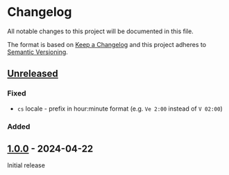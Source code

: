 # Changelog

All notable changes to this project will be documented in this file.

The format is based on [Keep a Changelog](http://keepachangelog.com/en/1.0.0/)
and this project adheres to [Semantic Versioning](http://semver.org/spec/v2.0.0.html).

## [Unreleased](https://github.com/orisai/cron-expression-explainer/compare/1.0.0...HEAD)

### Fixed

- `cs` locale - prefix in hour:minute format (e.g. `Ve 2:00` instead of `V 02:00`)

### Added

## [1.0.0](https://github.com/orisai/cron-expression-explainer/releases/tag/1.0.0) - 2024-04-22

Initial release
